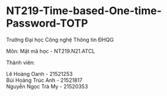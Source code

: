 # NT219-Time-based-One-time-Password-TOTP
Trường Đại học Công nghệ Thông tin ĐHQG

Môn: Mật mã học - NT219.N21.ATCL

Thành viên:

Lê Hoàng Oanh - 21521253<br>
Bùi Hoàng Trúc Anh - 21521817<br>
Nguyễn Ngọc Trà My - 21520353<br>
